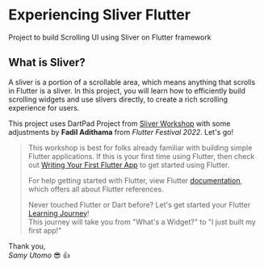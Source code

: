 # Experiencing Sliver Flutter
Project to build Scrolling UI using Sliver on Flutter framework

## What is Sliver?  
A sliver is a portion of a scrollable area, which means anything that scrolls in Flutter is a sliver.
In this project, you will learn how to efficiently build scrolling widgets and use slivers directly, to create a rich scrolling experience for users.

This project uses DartPad Project from [Sliver Workshop](https://dartpad.dev/workshops.html?webserver=https://dartpad-workshops-io2021.web.app/getting_started_with_slivers) with some adjustments by **Fadil Adithama** from *Flutter Festival 2022*. Let's go! 

>This workshop is best for folks already familiar with building simple Flutter applications. If this is your first time using Flutter, then check out [Writing Your First Flutter App](https://flutter.dev/docs/get-started/codelab) to get started using Flutter.
>
>For help getting started with Flutter, view Flutter [documentation](https://docs.flutter.dev/), which offers all about Flutter references.  
>
>Never touched Flutter or Dart before? Let's get started your Flutter [Learning Journey](https://events.flutter.dev/engage/learn/beginner)!  
>This journey will take you from "What's a Widget?" to "I just built my first app!"

Thank you,  
*Samy Utomo* :sunglasses: :thumbsup:
